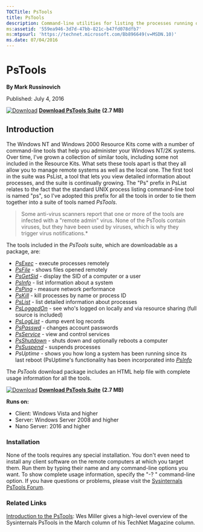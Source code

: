 ```yaml
--- 
TOCTitle: PsTools
title: PsTools
description: Command-line utilities for listing the processes running on local or remote computers, running processes, rebooting computers, and more.
ms:assetid: '559ea946-3d7d-47bb-821c-b47fd078dfb7'
ms:mtpsurl: 'https://technet.microsoft.com/Bb896649(v=MSDN.10)'
ms.date: 07/04/2016
---
```


PsTools
=======

**By Mark Russinovich**

Published: July 4, 2016

[![Download](/media/landing/sysinternals/download_sm.png)](https://download.sysinternals.com/files/PSTools.zip) [**Download PsTools Suite**](https://download.sysinternals.com/files/PSTools.zip) **(2.7 MB)**


## Introduction

The Windows NT and Windows 2000 Resource Kits come with a number of
command-line tools that help you administer your Windows NT/2K systems.
Over time, I've grown a collection of similar tools, including some not
included in the Resource Kits. What sets these tools apart is that they
all allow you to manage remote systems as well as the local one. The
first tool in the suite was PsList, a tool that lets you view detailed
information about processes, and the suite is continually growing. The
"Ps" prefix in PsList relates to the fact that the standard UNIX process
listing command-line tool is named "ps", so I've adopted this prefix for
all the tools in order to tie them together into a suite of tools named
*PsTools*.

> Some anti-virus scanners report that one or more of the tools are infected with a "remote admin" virus. None of the PsTools contain viruses, but they have been used by viruses, which is why they trigger virus notifications.*

The tools included in the *PsTools* suite, which are downloadable as a
package, are:

-   [*PsExec*](psexec.md) -
    execute processes remotely
-   [*PsFile*](psfile.md) -
    shows files opened remotely
-   [*PsGetSid*](psgetsid.md) -
    display the SID of a computer or a user
-   [*PsInfo*](psinfo.md) -
    list information about a system
-   [*PsPing*](psping.md) -
    measure network performance
-   [*PsKill*](pskill.md) -
    kill processes by name or process ID
-   [*PsList*](pslist.md) -
    list detailed information about processes
-   [*PsLoggedOn*](psloggedon.md) -
    see who's logged on locally and via resource sharing (full source is
    included)
-   [*PsLogList*](psloglist.md) -
    dump event log records
-   [*PsPasswd*](pspasswd.md) -
    changes account passwords
-   [*PsService*](psservice.md) -
    view and control services
-   [*PsShutdown*](psshutdown.md) -
    shuts down and optionally reboots a computer
-   [*PsSuspend*](pssuspend.md) -
    suspends processes
-   *PsUptime* - shows you how long a system has been running since its
    last reboot (PsUptime's functionality has been incorporated into
    [*PsInfo*](psinfo.md)

The *PsTools* download package includes an HTML help file with complete
usage information for all the tools.

[![Download](/media/landing/sysinternals/download_sm.png)](https://download.sysinternals.com/files/PSTools.zip) [**Download PsTools Suite**](https://download.sysinternals.com/files/PSTools.zip) **(2.7 MB)**

**Runs on:**  
  - Client: Windows Vista and higher
  - Server: Windows Server 2008 and higher
  - Nano Server: 2016 and higher

### Installation
None of the tools requires any special installation. You don't even need to install any client software on the remote computers at which you target them. Run them by typing their name and any command-line options you want. To show complete usage information, specify the "-? " command-line option.
If you have questions or problems, please visit the [Sysinternals PsTools Forum](http://forum.sysinternals.com/forum_topics.asp?FID=8).

### Related Links
[Introduction to the PsTools](https://technet.microsoft.com/library/2007.03.desktopfiles.aspx): Wes Miller gives a high-level overview of the Sysinternals PsTools in the March column of his TechNet Magazine column.

